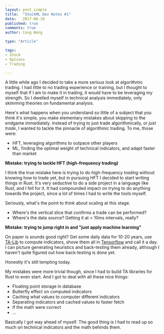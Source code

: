 ```yaml
---
layout: post_simple
title:  "StockML Dev Notes #1"
date:   2017-06-10
published: true
comments: true
author: Cong Wang

type: "Article"

tags:
- Stock
- Options
- Trading

---
```


A little while ago I decided to take a more serious look at algorithmic trading. I had little to no trading experience or training, but I thought to myself that if I am to make it in trading, it would have to be leveraging my strength. So I dwelled myself in technical analysis immediately, only skimming theories on fundamental analysis.

Here's what happens when you understand so little of a subject that you think it's simple, you make elementary mistakes about skipping to the endgame immediately. Instead of trying to just trade algorithmically, or _just trade_, I wanted to tackle the pinnacle of algorithmic trading. To me, those were:
* HFT, leveraging algorithms to outpace other players
* ML, finding the optimal weight of technical indicators, and adapt faster than market

**Mistake: trying to tackle HFT (high-frequency trading)**

I think the true mistake here is trying to do high-frequency _trading_ without knowing how to trade yet, but in pursuing HFT I decided to start writing things in Rust. It's very seductive to do a side project in a language like Rust, and I fell for it. It had compounded impact on trying to do anything towards the project, since a lot of times I had to write the tools myself.

Seriously, what's the point to think about scaling at this stage.
* Where's the vertical slice that confirms a trade can be performed?
* Where's the data source? Getting it at < 10ms intervals, really?

**Mistake: trying to jump right in and "just apply machine learning"**

On paper is sounds good right? Get some daily data for 10-20 years, use [TA-Lib](http://ta-lib.org/function.html) to compute indicators, shove them all in [Tensorflow](https://www.tensorflow.org/) and call it a day. I can picture generating heuristics and back-testing them already, although I haven't quite figured out how back-testing is done yet.

Honestly it's still tempting today.

My mistakes were more trivial though, since I had to build TA libraries for Rust to even start. And I got to deal with all these nice things:
* Floating point storage in database
* Butterfly effect on computed indicators
* Caching what values to computer different indicators
* Separating indicators and cached values to faster fetch
* If the math were correct
* ...

Basically I got way ahead of myself. The good thing is I had to read up so much on technical indicators and the math behinds them.
